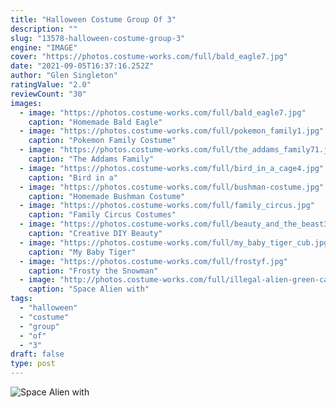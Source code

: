 ```yaml
---
title: "Halloween Costume Group Of 3"
description: ""
slug: "13578-halloween-costume-group-3"
engine: "IMAGE"
cover: "https://photos.costume-works.com/full/bald_eagle7.jpg"
date: "2021-09-05T16:37:16.252Z"
author: "Glen Singleton"
ratingValue: "2.0"
reviewCount: "30"
images:
  - image: "https://photos.costume-works.com/full/bald_eagle7.jpg"
    caption: "Homemade Bald Eagle"
  - image: "https://photos.costume-works.com/full/pokemon_family1.jpg"
    caption: "Pokemon Family Costume"
  - image: "https://photos.costume-works.com/full/the_addams_family71.jpg"
    caption: "The Addams Family"
  - image: "https://photos.costume-works.com/full/bird_in_a_cage4.jpg"
    caption: "Bird in a"
  - image: "https://photos.costume-works.com/full/bushman-costume.jpg"
    caption: "Homemade Bushman Costume"
  - image: "https://photos.costume-works.com/full/family_circus.jpg"
    caption: "Family Circus Costumes"
  - image: "https://photos.costume-works.com/full/beauty_and_the_beast38.jpg"
    caption: "Creative DIY Beauty"
  - image: "https://photos.costume-works.com/full/my_baby_tiger_cub.jpg"
    caption: "My Baby Tiger"
  - image: "https://photos.costume-works.com/full/frostyf.jpg"
    caption: "Frosty the Snowman"
  - image: "http://photos.costume-works.com/full/illegal-alien-green-card-costume.jpg"
    caption: "Space Alien with"
tags:
  - "halloween"
  - "costume"
  - "group"
  - "of"
  - "3"
draft: false
type: post
---
```



![Space Alien with](http://photos.costume-works.com/full/illegal-alien-green-card-costume.jpg "Space Alien with")


<!--inArticleAds-->

<!--galleryOne-->


<!--inArticleAds-->

<!--galleryTwo-->


<!--galleryThree-->


